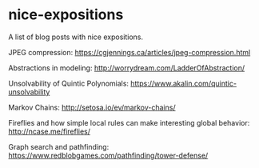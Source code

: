 # nice-expositions
A list of blog posts with nice expositions.


JPEG compression: https://cgjennings.ca/articles/jpeg-compression.html

Abstractions in modeling: http://worrydream.com/LadderOfAbstraction/

Unsolvability of Quintic Polynomials: https://www.akalin.com/quintic-unsolvability

Markov Chains: http://setosa.io/ev/markov-chains/

Fireflies and how simple local rules can make interesting global behavior: http://ncase.me/fireflies/

Graph search and pathfinding: https://www.redblobgames.com/pathfinding/tower-defense/
